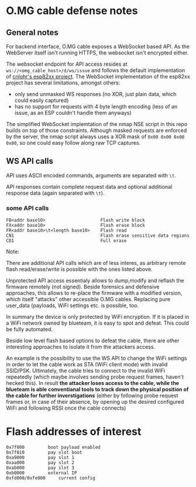 # O.MG cable defense notes

## General notes

For backend interface, O.MG cable exposes a WebSocket based API.
As the WebServer itself isn't running HTTPS, the websocket isn't
encrypted either.

The websocket endpoint for API access resides at `ws://<omg_cable_host>/d/ws/issue` and
follows the default implementation of [cnlohr's esp82xx project](https://github.com/cnlohr/esp82xx).
The WebSocket implementation of the esp82xx project has several limitations, amongst others:

- only send unmasked WS responses (no XOR, just plain data, which could easily captured)
- has no support for requests with 4 byte length encoding (less of an issue, as an
  ESP couldn't handle them anyways)

The simplified WebSocket implemtation of the nmap NSE script in this repo builds
on top of those constraints. Although masked requests are enforced by the server,
the nmap script always uses a XOR mask of `0x00 0x00 0x00 0x00`, so one could easy
follow along raw TCP captures.

## WS API calls

API uses ASCII encoded commands, arguments are separated with `\t`.

API responses contain complete request data and optional additional
response data (again separated with `\t`).

### some API calls

```
FB<addr base10>				        Flash write block
FX<addr base10>				        Flash erase block
FR<addr base10>\t<length base10>	Flash read
CN1					                Flash erase sensitive data regions
CD1					                Full erase
```

Note:

There are additional API calls which are of less interes, as arbitrary remote
flash read/erase/write is possible with the ones listed above.

Unprotected API access essentialy allows to dump,modify and reflash the firmware
remotely (not signed). Beside forensics and defensive approaches, this
allows to re-place the firmware with a modified version, which itself "attacks"
other accessible O.MG cables. Replacing pure user_data (payloads, WiFi settings etc.
is possible, too.

In summary the device is only protected by WiFi encryption. If it is placed in
a WiFi network owned by blueteam, it is easy to spot and defeat. This could be fully
automated.

Beside low level flash based options to defeat the cable, there are other interesting
approaches to isolate it from the attackers access.

An example is the possibility to use the WS API to change the WiFi settings in
order to let the cable work as STA (WiFi client mode) with invalid SSID/PSK.
Ultimately, the cable tries to connect to the invalid WiFi repeatedly (which
maybe involves sending probe request frames, haven't hecked this).
In result **the attacker loses access to the cable, while the blueteam is able
conventianal tools to track down the physical position of the cable for further
inverstigations** (either by following probe request frames or, in case of their
absence, by opening up the desired configured WiFi and following RSSI once the
cable connects)

# Flash addresses of interest

```
0x7f800			boot payload enabled
0x7f810			pay slot boot
0xa9000			pay slot 1
0xaa000			pay slot 2
0xab000			pay slot 3
0xb0000			external IP
0xfd000/0xfe000		current config
```
